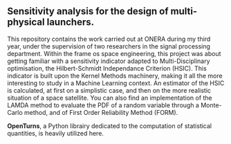 ## Sensitivity analysis for the design of multi-physical launchers.

This repository contains the work carried out at ONERA during my third year, under the supervision of two researchers in the signal processing
department. Within the frame os space engineering, this project was about getting familiar with a sensitivity indicator adapted to Multi-Disciplinary optimisation,
the Hilbert-Schmidt Independance Criterion (HSIC). This indicator is built upon the Kernel Methods machinery, making it all the more interesting to study
in a Machine Learning context.
An estimator of the HSIC is calculated, at first on a simplistic case, and then on the more realistic situation of a space satellite.
You can also find an implementation of the LAMDA method to evaluate the PDF of a random variable through a Monte-Carlo method, and of First Order
Reliability Method (FORM).

**OpenTurns**, a Python librairy dedicated to the computation of statistical quantities, is heavily utilized here.